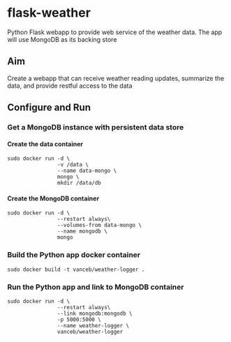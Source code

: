 # flask-weather
Python Flask webapp to provide web service of the weather data. The app will use MongoDB as its backing store

## Aim
Create a webapp that can receive weather reading updates, summarize the data, and provide restful access to the data

## Configure and Run

### Get a MongoDB instance with persistent data store

#### Create the data container

    sudo docker run -d \
                    -v /data \
                    --name data-mongo \
                    mongo \
                    mkdir /data/db

#### Create the MongoDB container

    sudo docker run -d \
                    --restart always\
                    --volumes-from data-mongo \
                    --name mongodb \
                    mongo

### Build the Python app docker container

    sudo docker build -t vanceb/weather-logger .

### Run the Python app and link to MongoDB container

    sudo docker run -d \
                    --restart always\
                    --link mongodb:mongodb \
                    -p 5000:5000 \
                    --name weather-logger \
                    vanceb/weather-logger
